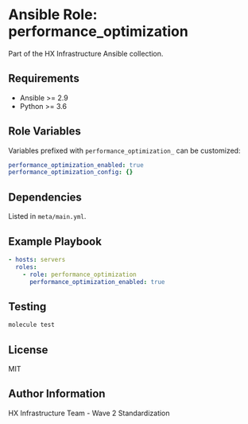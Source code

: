 # Ansible Role: performance_optimization

Part of the HX Infrastructure Ansible collection.

## Requirements

- Ansible >= 2.9
- Python >= 3.6

## Role Variables

Variables prefixed with `performance_optimization_` can be customized:

```yaml
performance_optimization_enabled: true
performance_optimization_config: {}
```

## Dependencies

Listed in `meta/main.yml`.

## Example Playbook

```yaml
- hosts: servers
  roles:
    - role: performance_optimization
      performance_optimization_enabled: true
```

## Testing

```bash
molecule test
```

## License

MIT

## Author Information

HX Infrastructure Team - Wave 2 Standardization
